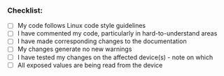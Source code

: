### Checklist:

- [ ] My code follows Linux code style guidelines
- [ ] I have commented my code, particularly in hard-to-understand areas
- [ ] I have made corresponding changes to the documentation
- [ ] My changes generate no new warnings
- [ ] I have tested my changes on the affected device(s) - note on which
- [ ] All exposed values are being read from the device
